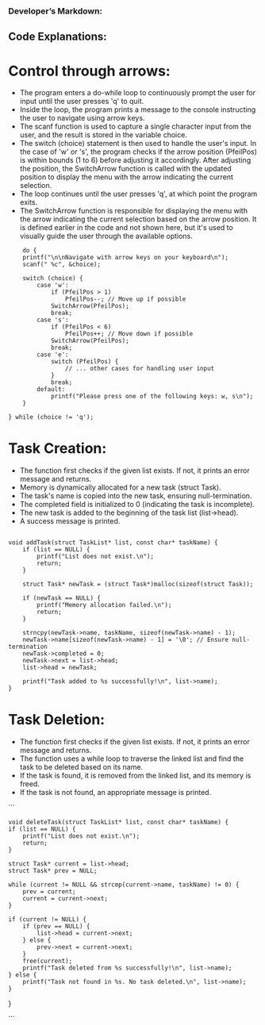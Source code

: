 ### Developer’s Markdown:

## Code Explanations: 

# Control through arrows: 
* The program enters a do-while loop to continuously prompt the user for input until the user presses 'q' to quit.
* Inside the loop, the program prints a message to the console instructing the user to navigate using arrow keys.
* The scanf function is used to capture a single character input from the user, and the result is stored in the variable choice.
* The switch (choice) statement is then used to handle the user's input. In the case of 'w' or 's', the program checks if the arrow position (PfeilPos) is within bounds (1 to 6) before adjusting it accordingly. After adjusting the position, the SwitchArrow function is called with the updated position to display the menu with the arrow indicating the current selection.
* The loop continues until the user presses 'q', at which point the program exits.
* The SwitchArrow function is responsible for displaying the menu with the arrow indicating the current selection based on the arrow position. It is defined earlier in the code and not shown here, but it's used to visually guide the user through the available options.

```
	do {
    printf("\n\nNavigate with arrow keys on your keyboard\n");
    scanf(" %c", &choice);

    switch (choice) {
        case 'w':
            if (PfeilPos > 1)
                PfeilPos--; // Move up if possible
            SwitchArrow(PfeilPos);
            break;
        case 's':
            if (PfeilPos < 6)
                PfeilPos++; // Move down if possible
            SwitchArrow(PfeilPos);
            break;
        case 'e':
            switch (PfeilPos) {
                // ... other cases for handling user input
            }
            break;
        default:
            printf("Please press one of the following keys: w, s\n");
    }

} while (choice != 'q');

```
# Task Creation: 
* The function first checks if the given list exists. If not, it prints an error message and returns.
* Memory is dynamically allocated for a new task (struct Task).
* The task's name is copied into the new task, ensuring null-termination.
* The completed field is initialized to 0 (indicating the task is incomplete).
* The new task is added to the beginning of the task list (list->head).
* A success message is printed.

```

void addTask(struct TaskList* list, const char* taskName) {
    if (list == NULL) {
        printf("List does not exist.\n");
        return;
    }

    struct Task* newTask = (struct Task*)malloc(sizeof(struct Task));

    if (newTask == NULL) {
        printf("Memory allocation failed.\n");
        return;
    }

    strncpy(newTask->name, taskName, sizeof(newTask->name) - 1);
    newTask->name[sizeof(newTask->name) - 1] = '\0'; // Ensure null-termination
    newTask->completed = 0;
    newTask->next = list->head;
    list->head = newTask;

    printf("Task added to %s successfully!\n", list->name);
}

```

# Task Deletion:
* The function first checks if the given list exists. If not, it prints an error message and returns.
* The function uses a while loop to traverse the linked list and find the task to be deleted based on its name.
* If the task is found, it is removed from the linked list, and its memory is freed.
* If the task is not found, an appropriate message is printed.

´´´

	void deleteTask(struct TaskList* list, const char* taskName) {
    if (list == NULL) {
        printf("List does not exist.\n");
        return;
    }

    struct Task* current = list->head;
    struct Task* prev = NULL;

    while (current != NULL && strcmp(current->name, taskName) != 0) {
        prev = current;
        current = current->next;
    }

    if (current != NULL) {
        if (prev == NULL) {
            list->head = current->next;
        } else {
            prev->next = current->next;
        }
        free(current);
        printf("Task deleted from %s successfully!\n", list->name);
    } else {
        printf("Task not found in %s. No task deleted.\n", list->name);
    }
}


´´´

